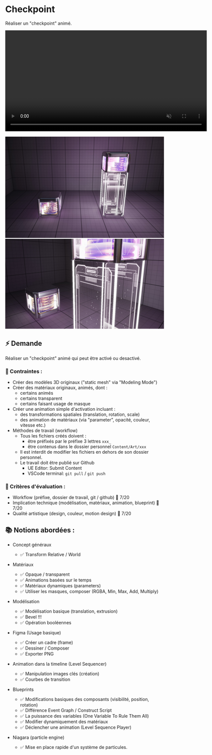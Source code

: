 # Checkpoint 

Réaliser un "checkpoint" animé.

<video width="640" src="assets/GD1-CheckpointDemo2.mp4" muted autoplay></video>

<img width="640" src="assets/GD1-Checkpoint-1.jpg">

<img width="640" src="assets/GD1-Checkpoint-2.jpg">

## ⚡️ Demande 

Réaliser un "checkpoint" animé qui peut être activé ou desactivé.

### 📌 Contraintes : 
- Créer des modèles 3D originaux ("static mesh" via "Modeling Mode")
- Créer des matériaux originaux, animés, dont :
  - certains animés
  - certains transparent
  - certains faisant usage de masque
- Créer une animation simple d'activation incluant :
  - des transformations spatiales (translation, rotation, scale)
  - des animation de matériaux (via "parameter", opacité, couleur, vitesse etc.)
- Méthodes de travail (workflow)
  - Tous les fichiers créés doivent :
    - être préfixés par le préfixe 3 lettres `xxx_`
    - être contenus dans le dossier personnel `Content/Art/xxx`
  - Il est interdit de modifier les fichiers en dehors de son dossier personnel.
  - Le travail doit être publié sur Github 
    - UE Editor: Submit Content
    - VSCode terminal: `git pull` / `git push`

### 🎯 Critères d'évaluation :
- Workflow (préfixe, dossier de travail, git / github) 🔹 7/20
- Implication technique (modélisation, matériaux, animation, blueprint) 🔹 7/20
- Qualité artistique (design, couleur, motion design) 🔹 7/20

## 📚 Notions abordées :

- Concept généraux
  - ✅ Transform Relative / World

- Matériaux
  - ✅ Opaque / transparent
  - ✅ Animations basées sur le temps
  - ✅ Matériaux dynamiques (parameters)
  - ✅ Utiliser les masques, composer (RGBA, Min, Max, Add, Multiply)

- Modélisation
  - ✅ Modélisation basique (translation, extrusion)
  - ✅ Bevel !!!
  - ✅ Opération booléennes

- Figma (Usage basique)
  - ✅ Créer un cadre (frame)
  - ✅ Dessiner / Composer
  - ✅ Exporter PNG

- Animation dans la timeline (Level Sequencer)
  - ✅ Manipulation images clés (création)
  - ✅ Courbes de transition

- Blueprints
  - ✅ Modifications basiques des composants (visibilité, position, rotation)
  - ✅ Différence Event Graph / Construct Script 
  - ✅ La puissance des variables (One Variable To Rule Them All)
  - ✅ Modifier dynamiquement des matériaux
  - ✅ Déclencher une animation (Level Sequence Player)

- Niagara (particle engine)
  - ✅ Mise en place rapide d'un système de particules.
